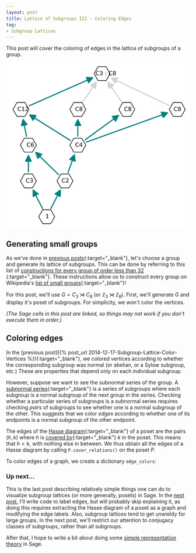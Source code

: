 ```yaml
---
layout: post
title: Lattice of Subgroups III - Coloring Edges
tag: 
- Subgroup Lattices
---
```


This post will cover the coloring of edges in the lattice of subgroups of a group. 

![Lattice of subgroups of $C3:C8$](/images/C3semiC8_2.svg)

<!--more-->

## Generating small groups
As we've done in [previous posts](http://sheaves.github.io/Subgroup-Lattice-Color-Vertices/){:target="_blank"}, let's  choose a group and generate its lattice of subgroups. This can be done by referring to this list of [constructions for every group of order less than 32 ](http://www.sagemath.org/doc/constructions/groups.html#construction-instructions-for-every-group-of-order-less-than-32){:target="_blank"}. These instructions allow us to construct every group on Wikipedia's [list of small groups](http://en.wikipedia.org/wiki/List_of_small_groups){:target="_blank"}! 

For this post, we'll use $G = C_3 \rtimes C_8$ (or $\mathbb{Z}_3 \rtimes \mathbb{Z}_8$). First, we'll generate $G$ and display it's poset of subgroups. For simplicity, we won't color the vertices.

*(The Sage cells in this post are linked, so things may not work if you don't execute them in order.)*

<div class="linked">
  <script type="text/x-sage">
# Define group and generate list of subgroups of the group
C3 = CyclicPermutationGroup(3)
alpha = PermutationGroupMorphism(C3,C3,[C3.gen().inverse()])
phi = [[(1,2,3,4,5,6,7,8)],[alpha]]

G = CyclicPermutationGroup(8).semidirect_product(C3,phi)
subgroups = G.subgroups()

# Define f(h,k) = True iff h is a subgroup of k
f = lambda h,k: h.is_subgroup(k)

# Define labels
label = {subgroups[i]: " "*floor(i/2) + subgroups[i].structure_description()  + " "*i for i in range(len(subgroups))}

# Define and display the poset
P = Poset((subgroups, f))
P.plot(element_labels = label, vertex_shape= 'H', vertex_size = 800, vertex_colors = 'white')
  </script>
</div>

## Coloring edges
In the [previous post]({% post_url 2014-12-17-Subgroup-Lattice-Color-Vertices %}){:target="_blank"}, we colored vertices according to whether the corresponding subgroup was normal (or abelian, or a Sylow subgroup, etc.) These are properties that depend only on each individual subgroup.

However, suppose we want to see the subnormal series of the group. A [subnormal series](http://en.wikipedia.org/wiki/Subgroup_series#Normal_series.2C_subnormal_series){:target="_blank"} is a series of subgroups where each subgroup is a normal subgroup of the next group in the series. Checking whether a particular series of subgroups is a subnormal series requires checking *pairs* of subgroups to see whether one is a normal subgroup of the other. This suggests that we color *edges* according to whether one of its endpoints is a normal subgroup of the other endpoint.

The edges of the [Hasse diagram](http://en.wikipedia.org/wiki/Hasse_diagram){:target="_blank"} of a poset are the pairs $(h,k)$ where $h$ is [covered by](http://en.wikipedia.org/wiki/Covering_relation){:target="_blank"} $k$ in the poset. This means that $h < k$, with nothing else in between. We thus obtain all the edges of a Hasse diagram by calling `P.cover_relations()` on the poset $P$.

To color edges of a graph, we create a dictionary `edge_colors`:

<div class="linked">
  <script type="text/x-sage">
# Define edge colors
edge_colors = {'teal': [(label[u],label[v]) for u,v in P.cover_relations() if u.is_normal(v)],
        'lightgray': [(label[u],label[v]) for u,v in P.cover_relations() if not u.is_normal(v)]}

P.plot(element_labels = label, vertex_shape= 'H', vertex_size = 800, edge_colors = edge_colors, layout= 'acyclic', vertex_colors = "white")        
  </script>
</div>

### Up next...
This is the last post describing relatively simple things one can do to visualize subgroup lattices (or more generally, posets) in Sage. In the [next post](http://sheaves.github.io/Subgroup-Explorer/), I'll write code to label edges, but will probably skip explaining it, as doing this requires extracting the Hasse diagram of a poset as a graph and modifying the edge labels. Also, subgroup lattices tend to get unwieldy for large groups. In the next post, we'll restrict our attention to conjugacy classes of subgroups, rather than all subgroups.

After that, I hope to write a bit about doing some [simple representation theory](http://sheaves.github.io/Representation-Theory-Intro/) in Sage.
